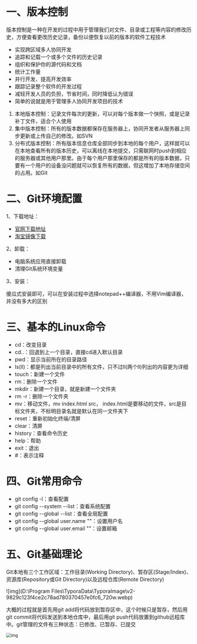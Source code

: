# 一、版本控制

版本控制是一种在开发的过程中用于管理我们对文件、目录或工程等内容的修改历史，方便查看更改历史记录，备份以便恢复以前的版本的软件工程技术

- 实现跨区域多人协同开发
- 追踪和记载一个或多个文件的历史记录
- 组织和保护你的源代码和文档
- 统计工作量
- 并行开发、提高开发效率
- 跟踪记录整个软件的开发过程
- 减轻开发人员的负担，节省时间，同时降低认为错误
- 简单的说就是用于管理多人协同开发项目的技术

1. 本地版本控制：记录文件每次的更新，可以对每个版本做一个快照，或是记录补丁文件，适合个人使用
2. 集中版本控制：所有的版本数据都保存在服务器上，协同开发者从服务器上同步更新或上传自己的修改。如SVN
3. 分布式版本控制：所有版本信息仓库全部同步到本地的每个用户，这样就可以在本地查看所有的版本历史，可以离线在本地提交，只需联网时push到相应的服务器或其他用户那里。由于每个用户那里保存的都是所有的版本数据，只要有一个用户的设备没问题就可以恢复所有的数据，但这增加了本地存储空间的占用。如Git

# 二、Git环境配置

1、下载地址：

- [官网下载地址](https://git-scm.com/downloads)
- [淘宝镜像下载](http://npm.taobao.org/mirrors)

2、卸载：

- 电脑系统应用直接卸载
- 清理Git系统环境变量

3、安装：

傻瓜式安装即可，可以在安装过程中选择notepad++编译器，不用Vim编译器，并没有多大的区别

# 三、基本的Linux命令

- cd：改变目录
- cd..：回退到上一个目录，直接cd进入默认目录
- pwd：显示当前所在的目录路径
- ls(ll)：都是列出当前目录中的所有文件，只不过ll(两个ll)列出的内容更为详细
- touch：新建一个文件
- rm：删除一个文件
- mkdir：新建一个目录，就是新建一个文件夹
- rm -r：删除一个文件夹
- mv：移动文件，mv index.html src， index.html是要移动的文件，src是目标文件夹，不标明目录名就是默认在同一文件夹下
- reset：重新初始化终端/清屏
- clear：清屏
- history：查看命令历史
- help：帮助
- exit：退出
- #：表示注释

# 四、Git常用命令

- git config -l：查看配置
- git config --system --list：查看系统配置
- git config --global --list：查看全局配置
- git config --global user.name ""：设置用户名
- git config --global user.email ""：设置邮箱

# 五、Git基础理论

Git本地有三个工作区域：工作目录(Working Directory)、暂存区(Stage/Index)、资源库(Repository或Git Directory)以及远程仓库(Remote Directory)

 ![img](D:\Program Files\TyporaData\TyporaImage\v2-9829c123f4ce2c78ad780370457e0fc6_720w.webp) 

大概的过程就是首先用git add将代码放到暂存区中，这个时候只是暂存，然后用git commit将代码发送到本地仓库中，最后用git push代码放置到github远程库中。git管理的文件有三种状态：已修改、已暂存、已提交

 <img src="D:\Program Files\TyporaData\TyporaImage\v2-51e676ef74e2d4cf8e63215811944766_720w.webp" alt="img" style="zoom:80%;" /> 



